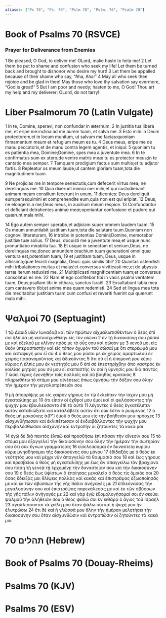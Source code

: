 ```yaml
---
aliases: ["Ps 70", "Ps. 70", "Pslm 70", "Pslm. 70", "Psalm 70"]
---
```



# Book of Psalms 70 (RSVCE)

### Prayer for Deliverance from Enemies
1 Be pleased, O God, to deliver me! OLord, make haste to help me!
2 Let them be put to shame and confusion who seek my life! Let them be turned back and brought to dishonor who desire my hurt!
3 Let them be appalled because of their shame who say, “Aha, Aha!”
4 May all who seek thee rejoice and be glad in thee! May those who love thy salvation say evermore, “God is great!”
5 But I am poor and needy; hasten to me, O God! Thou art my help and my deliverer; OLord, do not tarry!


# Liber Psalmorum 70 (Latin Vulgate)

1 In te, Domine, speravi; non confundar in æternum.
2 In justitia tua libera me, et eripe me:inclina ad me aurem tuam, et salva me.
3 Esto mihi in Deum protectorem,et in locum munitum, ut salvum me facias:quoniam firmamentum meum et refugium meum es tu.
4 Deus meus, eripe me de manu peccatoris,et de manu contra legem agentis, et iniqui:
5 quoniam tu es patientia mea, Domine;Domine, spes mea a juventute mea.
6 In te confirmatus sum ex utero;de ventre matris meæ tu es protector meus;in te cantatio mea semper.
7 Tamquam prodigium factus sum multis;et tu adjutor fortis.
8 Repleatur os meum laude,ut cantem gloriam tuam,tota die magnitudinem tuam.

9 Ne projicias me in tempore senectutis;cum defecerit virtus mea, ne derelinquas me.
10 Quia dixerunt inimici mei mihi,et qui custodiebant animam meam consilium fecerunt in unum,
11 dicentes: Deus dereliquit eum:persequimini et comprehendite eum,quia non est qui eripiat.
12 Deus, ne elongeris a me;Deus meus, in auxilium meum respice.
13 Confundantur et deficiant detrahentes animæ meæ;operiantur confusione et pudore qui quærunt mala mihi.

14 Ego autem semper sperabo,et adjiciam super omnem laudem tuam.
15 Os meum annuntiabit justitiam tuam,tota die salutare tuum.Quoniam non cognovi litteraturam,
16 introibo in potentias Domini;Domine, memorabor justitiæ tuæ solius.
17 Deus, docuisti me a juventute mea;et usque nunc pronuntiabo mirabilia tua.
18 Et usque in senectam et senium,Deus, ne derelinquas me,donec annuntiem brachium tuum generationi omni quæ ventura est,potentiam tuam,
19 et justitiam tuam, Deus, usque in altissima;quæ fecisti magnalia, Deus: quis similis tibi?
20 Quantas ostendisti mihi tribulationes multas et malas!et conversus vivificasti me,et de abyssis terræ iterum reduxisti me.
21 Multiplicasti magnificentiam tuam;et conversus consolatus es me.
22 Nam et ego confitebor tibi in vasis psalmi veritatem tuam, Deus;psallam tibi in cithara, sanctus Israël.
23 Exsultabunt labia mea cum cantavero tibi;et anima mea quam redemisti.
24 Sed et lingua mea tota die meditabitur justitiam tuam,cum confusi et reveriti fuerint qui quærunt mala mihi.


# Ψαλμοί 70 (Septuagint)

1 τῷ Δαυιδ υἱῶν Ιωναδαβ καὶ τῶν πρώτων αἰχμαλωτισθέντων ὁ θεός ἐπὶ σοὶ ἤλπισα μὴ καταισχυνθείην εἰς τὸν αἰῶνα
2 ἐν τῇ δικαιοσύνῃ σου ῥῦσαί με καὶ ἐξελοῦ με κλῖνον πρός με τὸ οὖς σου καὶ σῶσόν με
3 γενοῦ μοι εἰς θεὸν ὑπερασπιστὴν καὶ εἰς τόπον ὀχυρὸν τοῦ σῶσαί με ὅτι στερέωμά μου καὶ καταφυγή μου εἶ σύ
4 ὁ θεός μου ῥῦσαί με ἐκ χειρὸς ἁμαρτωλοῦ ἐκ χειρὸς παρανομοῦντος καὶ ἀδικοῦντος
5 ὅτι σὺ εἶ ἡ ὑπομονή μου κύριε κύριος ἡ ἐλπίς μου ἐκ νεότητός μου
6 ἐπὶ σὲ ἐπεστηρίχθην ἀπὸ γαστρός ἐκ κοιλίας μητρός μου σύ μου εἶ σκεπαστής ἐν σοὶ ἡ ὕμνησίς μου διὰ παντός
7 ὡσεὶ τέρας ἐγενήθην τοῖς πολλοῖς καὶ σὺ βοηθὸς κραταιός
8 πληρωθήτω τὸ στόμα μου αἰνέσεως ὅπως ὑμνήσω τὴν δόξαν σου ὅλην τὴν ἡμέραν τὴν μεγαλοπρέπειάν σου

9 μὴ ἀπορρίψῃς με εἰς καιρὸν γήρους ἐν τῷ ἐκλείπειν τὴν ἰσχύν μου μὴ ἐγκαταλίπῃς με
10 ὅτι εἶπαν οἱ ἐχθροί μου ἐμοὶ καὶ οἱ φυλάσσοντες τὴν ψυχήν μου ἐβουλεύσαντο ἐπὶ τὸ αὐτὸ
11 λέγοντες ὁ θεὸς ἐγκατέλιπεν αὐτόν καταδιώξατε καὶ καταλάβετε αὐτόν ὅτι οὐκ ἔστιν ὁ ῥυόμενος
12 ὁ θεός μὴ μακρύνῃς ἀ{P'} ἐμοῦ ὁ θεός μου εἰς τὴν βοήθειάν μου πρόσχες
13 αἰσχυνθήτωσαν καὶ ἐκλιπέτωσαν οἱ ἐνδιαβάλλοντες τὴν ψυχήν μου περιβαλέσθωσαν αἰσχύνην καὶ ἐντροπὴν οἱ ζητοῦντες τὰ κακά μοι

14 ἐγὼ δὲ διὰ παντὸς ἐλπιῶ καὶ προσθήσω ἐπὶ πᾶσαν τὴν αἴνεσίν σου
15 τὸ στόμα μου ἐξαγγελεῖ τὴν δικαιοσύνην σου ὅλην τὴν ἡμέραν τὴν σωτηρίαν σου ὅτι οὐκ ἔγνων γραμματείας
16 εἰσελεύσομαι ἐν δυναστείᾳ κυρίου κύριε μνησθήσομαι τῆς δικαιοσύνης σου μόνου
17 ἐδίδαξάς με ὁ θεός ἐκ νεότητός μου καὶ μέχρι νῦν ἀπαγγελῶ τὰ θαυμάσιά σου
18 καὶ ἕως γήρους καὶ πρεσβείου ὁ θεός μὴ ἐγκαταλίπῃς με ἕως ἂν ἀπαγγείλω τὸν βραχίονά σου πάσῃ τῇ γενεᾷ τῇ ἐρχομένῃ τὴν δυναστείαν σου καὶ τὴν δικαιοσύνην σου
19 ὁ θεός ἕως ὑψίστων ἃ ἐποίησας μεγαλεῖα ὁ θεός τίς ὅμοιός σοι
20 ὅσας ἔδειξάς μοι θλίψεις πολλὰς καὶ κακάς καὶ ἐπιστρέψας ἐζωοποίησάς με καὶ ἐκ τῶν ἀβύσσων τῆς γῆς πάλιν ἀνήγαγές με
21 ἐπλεόνασας τὴν μεγαλοσύνην σου καὶ ἐπιστρέψας παρεκάλεσάς με καὶ ἐκ τῶν ἀβύσσων τῆς γῆς πάλιν ἀνήγαγές με
22 καὶ γὰρ ἐγὼ ἐξομολογήσομαί σοι ἐν σκεύει ψαλμοῦ τὴν ἀλήθειάν σου ὁ θεός ψαλῶ σοι ἐν κιθάρᾳ ὁ ἅγιος τοῦ Ισραηλ
23 ἀγαλλιάσονται τὰ χείλη μου ὅταν ψάλω σοι καὶ ἡ ψυχή μου ἣν ἐλυτρώσω
24 ἔτι δὲ καὶ ἡ γλῶσσά μου ὅλην τὴν ἡμέραν μελετήσει τὴν δικαιοσύνην σου ὅταν αἰσχυνθῶσιν καὶ ἐντραπῶσιν οἱ ζητοῦντες τὰ κακά μοι


# 70 תהלים (Hebrew)


# Book of Psalms 70 (Douay-Rheims)


# Psalms 70 (KJV)


# Psalms 70 (ESV)

